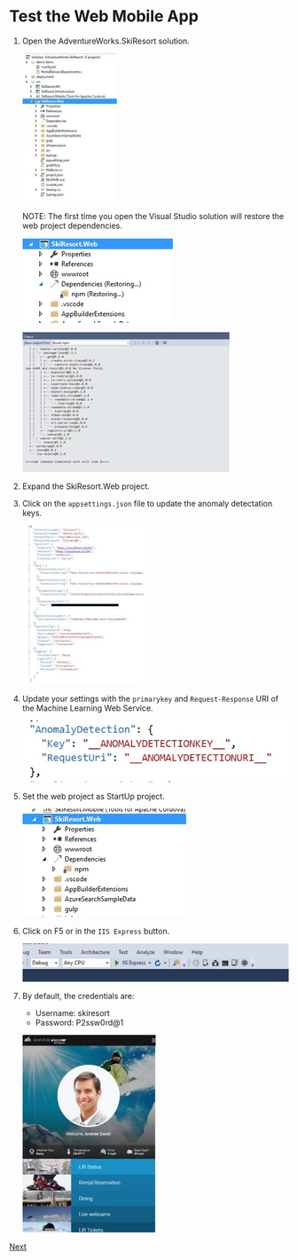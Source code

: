 # Test the Web Mobile App 

1.	Open the AdventureWorks.SkiResort solution.

    ![](img/image34.jpg)

    NOTE: The first time you open the Visual Studio solution will restore the web project dependencies.

    ![](img/image35.jpg)

    ![](img/image36.jpg)

1.	Expand the SkiResort.Web project.

1.	Click on the `appsettings.json` file to update the anomaly detectation keys.

    ![](img/image37.jpg)

1.	Update your settings with the `primarykey` and `Request-Response` URI of the Machine Learning Web Service.

    ![](img/image38.jpg)

1.	Set the web project as StartUp project.

    ![](img/image39.jpg)

1.	Click on F5 or in the `IIS Express` button.

    ![](img/image40.jpg)

1.	By default, the credentials are:
    - Username: skiresort
    - Password: P2ssw0rd@1

    ![](img/image12.jpg)

<a href="07.EnableExternalScripts.md">Next</a>